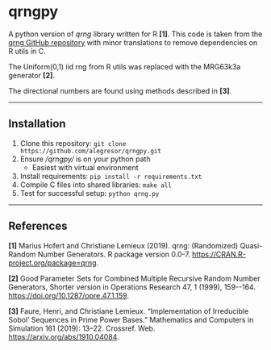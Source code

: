# qrngpy

A python version of *qrng* library written for R **[1]**. This code is taken from the [qrng GitHub repository](https://github.com/cran/qrng) with minor translations to remove dependencies on R utils in C. 

The Uniform(0,1) iid rng from R utils was replaced with the MRG63k3a generator **[2]**.

The directional numbers are found using methods described in **[3]**. 

---

## Installation

1. Clone this repository: `git clone https://github.com/alegresor/qrngpy.git`
2. Ensure */qrngpy/* is on your python path
   - Easiest with virtual environment
3. Install requirements: `pip install -r requirements.txt` 
4. Compile C files into shared libraries: `make all`
5. Test for successful setup: `python qrng.py`

---

## References

**[1]** Marius Hofert and Christiane Lemieux (2019). qrng: (Randomized) Quasi-Random Number Generators. R package version 0.0-7. https://CRAN.R-project.org/package=qrng.

**[2]** Good Parameter Sets for Combined Multiple Recursive Random Number Generators, Shorter version in Operations Research 47, 1 (1999), 159--164. https://doi.org/10.1287/opre.47.1.159. 

**[3]** Faure, Henri, and Christiane Lemieux. “Implementation of Irreducible Sobol’ Sequences in Prime Power Bases.” Mathematics and Computers in Simulation 161 (2019): 13–22. Crossref. Web. https://arxiv.org/abs/1910.04084.

